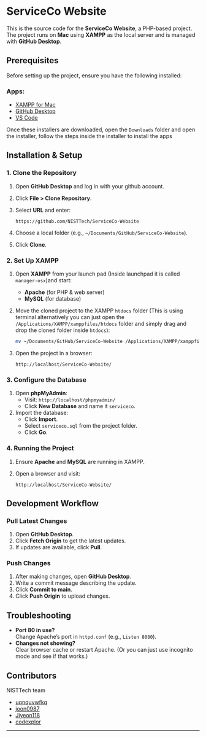 # ServiceCo Website

This is the source code for the **ServiceCo Website**, a PHP-based project.  
The project runs on **Mac** using **XAMPP** as the local server and is managed with **GitHub Desktop**.

## Prerequisites

Before setting up the project, ensure you have the following installed:
### Apps:
- [XAMPP for Mac](https://sourceforge.net/projects/xampp/files/XAMPP%20Mac%20OS%20X/8.2.4/xampp-osx-8.2.4-0-installer.dmg/download)
- [GitHub Desktop](https://desktop.github.com/download/)
- [VS Code](https://code.visualstudio.com/download)

Once these installers are downloaded, open the `Downloads` folder and open the installer, follow the steps inside the installer to install the apps

## Installation & Setup

### 1. Clone the Repository

1. Open **GitHub Desktop** and log in with your github account.
2. Click **File > Clone Repository**.
3. Select **URL** and enter:

   ```
   https://github.com/NISTTech/ServiceCo-Website
   ```

4. Choose a local folder (e.g., `~/Documents/GitHub/ServiceCo-Website`).
5. Click **Clone**.

### 2. Set Up XAMPP

1. Open **XAMPP** from your launch pad (Inside launchpad it is called `manager-osx`)and start:
   - **Apache** (for PHP & web server)
   - **MySQL** (for database)
2. Move the cloned project to the XAMPP `htdocs` folder (This is using terminal alternatively you can just open the `/Applications/XAMPP/xamppfiles/htdocs` folder and simply drag and drop the cloned folder inside `htdocs`):

   ```sh
   mv ~/Documents/GitHub/ServiceCo-Website /Applications/XAMPP/xamppfiles/htdocs
   ```

3. Open the project in a browser:

   ```
   http://localhost/ServiceCo-Website/
   ```

### 3. Configure the Database

1. Open **phpMyAdmin**:  
   - Visit: `http://localhost/phpmyadmin/`
   - Click **New Database** and name it `serviceco`.
2. Import the database:
   - Click **Import**.
   - Select `serviceco.sql` from the project folder.
   - Click **Go**.

### 4. Running the Project

1. Ensure **Apache** and **MySQL** are running in XAMPP.
2. Open a browser and visit:

   ```
   http://localhost/ServiceCo-Website/
   ```

## Development Workflow

### Pull Latest Changes

1. Open **GitHub Desktop**.
2. Click **Fetch Origin** to get the latest updates.
3. If updates are available, click **Pull**.

### Push Changes

1. After making changes, open **GitHub Desktop**.
2. Write a commit message describing the update.
3. Click **Commit to main**.
4. Click **Push Origin** to upload changes.

## Troubleshooting

- **Port 80 in use?**  
  Change Apache’s port in `httpd.conf` (e.g., `Listen 8080`).
- **Changes not showing?**  
  Clear browser cache or restart Apache. (Or you can just use incognito mode and see if that works.)

## Contributors

NISTTech team

- [uqnquvwfkq](https://github.com/uqnquvwfkq)
- [joon0987](https://github.com/joon0987)
- [Jiyeon118](https://github.com/Jiyeon118)
- [codexplor](https://github.com/codexplor)

---

